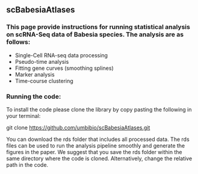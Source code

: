 
## scBabesiaAtlases 

### This page provide instructions for running statistical analysis on scRNA-Seq data of Babesia species. The analysis are as follows:

* Single-Cell RNA-seq data processing
* Pseudo-time analysis
* Fitting gene curves (smoothing splines)
* Marker analysis
* Time-course clustering

### Running the code:
To install the code please clone the library by copy pasting the following in your terminal:

git clone https://github.com/umbibio/scBabesiaAtlases.git

You can download the rds folder that includes all processed data. The rds files can be used to run the analysis pipeline smoothly and generate the figures in the paper. We suggest that you save the rds folder within the same directory where the code is cloned. Alternatively, change the relative path in the code.
